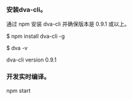 ### 安装dva-cli。
通过 npm 安装 dva-cli 并确保版本是 0.9.1 或以上。

$ npm install dva-cli -g  

$ dva -v  

dva-cli version 0.9.1  

### 开发实时编译。
npm start

